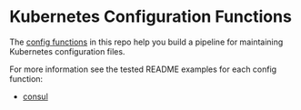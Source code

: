 [config-functions]: https://github.com/kubernetes-sigs/kustomize/blob/master/cmd/config/docs/api-conventions/functions-spec.md

# Kubernetes Configuration Functions

The [config functions][config-functions] in this repo help you build a pipeline
for maintaining Kubernetes configuration files.

For more information see the tested README examples for each config function:
- [consul](/consul)
